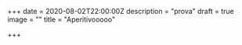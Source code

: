 +++
date = 2020-08-02T22:00:00Z
description = "prova"
draft = true
image = ""
title = "Aperitivooooo"

+++
